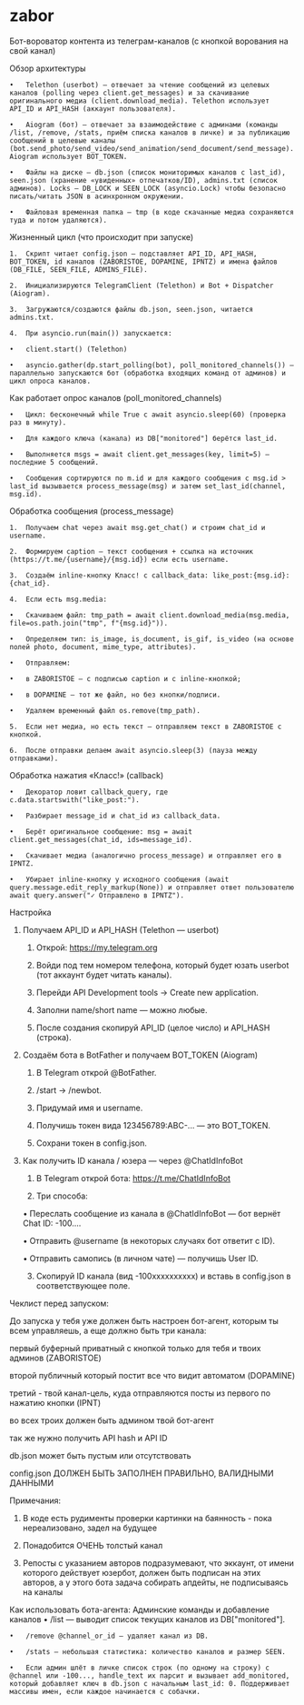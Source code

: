 # zabor
 Бот-вороватор контента из телеграм-каналов (с кнопкой ворования на свой канал)

Обзор архитектуры

	•	Telethon (userbot) — отвечает за чтение сообщений из целевых каналов (polling через client.get_messages) и за скачивание оригинального медиа (client.download_media). Telethon использует API_ID и API_HASH (аккаунт пользователя).
	
	•	Aiogram (бот) — отвечает за взаимодействие с админами (команды /list, /remove, /stats, приём списка каналов в личке) и за публикацию сообщений в целевые каналы (bot.send_photo/send_video/send_animation/send_document/send_message). Aiogram использует BOT_TOKEN.
	
	•	Файлы на диске — db.json (список мониторимых каналов с last_id), seen.json (хранение «увиденных» отпечатков/ID), admins.txt (список админов). Locks — DB_LOCK и SEEN_LOCK (asyncio.Lock) чтобы безопасно писать/читать JSON в асинхронном окружении.
	
	•	Файловая временная папка — tmp (в коде скачанные медиа сохраняются туда и потом удаляются).

 Жизненный цикл (что происходит при запуске)

 	1.	Скрипт читает config.json — подставляет API_ID, API_HASH, BOT_TOKEN, id каналов (ZABORISTOE, DOPAMINE, IPNTZ) и имена файлов (DB_FILE, SEEN_FILE, ADMINS_FILE).

	2.	Инициализируются TelegramClient (Telethon) и Bot + Dispatcher (Aiogram).

	3.	Загружаются/создаются файлы db.json, seen.json, читается admins.txt.

	4.	При asyncio.run(main()) запускается:

	•	client.start() (Telethon)

	•	asyncio.gather(dp.start_polling(bot), poll_monitored_channels()) — параллельно запускаются бот (обработка входящих команд от админов) и цикл опроса каналов.

Как работает опрос каналов (poll_monitored_channels)
	
	•	Цикл: бесконечный while True с await asyncio.sleep(60) (проверка раз в минуту).

	•	Для каждого ключа (канала) из DB["monitored"] берётся last_id.

	•	Выполняется msgs = await client.get_messages(key, limit=5) — последние 5 сообщений.

	•	Сообщения сортируются по m.id и для каждого сообщения с msg.id > last_id вызывается process_message(msg) и затем set_last_id(channel, msg.id).

Обработка сообщения (process_message)
	
	1.	Получаем chat через await msg.get_chat() и строим chat_id и username.
	
	2.	Формируем caption — текст сообщения + ссылка на источник (https://t.me/{username}/{msg.id}) если есть username.
	
	3.	Создаём inline-кнопку Класс! с callback_data: like_post:{msg.id}:{chat_id}.
	
	4.	Если есть msg.media:
	
	•	Скачиваем файл: tmp_path = await client.download_media(msg.media, file=os.path.join("tmp", f"{msg.id}")).
	
	•	Определяем тип: is_image, is_document, is_gif, is_video (на основе полей photo, document, mime_type, attributes).
	
	•	Отправляем:
	
	•	в ZABORISTOE — с подписью caption и с inline-кнопкой;
	
	•	в DOPAMINE — тот же файл, но без кнопки/подписи.
	
	•	Удаляем временный файл os.remove(tmp_path).
	
	5.	Если нет медиа, но есть текст — отправляем текст в ZABORISTOE с кнопкой.
	
	6.	После отправки делаем await asyncio.sleep(3) (пауза между отправками).


Обработка нажатия «Класс!» (callback)

	•	Декоратор ловит callback_query, где c.data.startswith("like_post:").
	
	•	Разбирает message_id и chat_id из callback_data.
	
	•	Берёт оригинальное сообщение: msg = await client.get_messages(chat_id, ids=message_id).
	
	•	Скачивает медиа (аналогично process_message) и отправляет его в IPNTZ.
	
	•	Убирает inline-кнопку у исходного сообщения (await query.message.edit_reply_markup(None)) и отправляет ответ пользователю await query.answer("✓ Отправлено в IPNTZ").

Настройка

1) Получаем API_ID и API_HASH (Telethon — userbot)
	
	1.	Открой: https://my.telegram.org
	
	2.	Войди под тем номером телефона, который будет юзать userbot (тот аккаунт будет читать каналы).
	
	3.	Перейди API Development tools → Create new application.
	
	4.	Заполни name/short name — можно любые.
	
	5.	После создания скопируй API_ID (целое число) и API_HASH (строка).

2) Создаём бота в BotFather и получаем BOT_TOKEN (Aiogram)
	
	1.	В Telegram открой @BotFather.
	
	2.	/start → /newbot.
	
	3.	Придумай имя и username.
	
	4.	Получишь токен вида 123456789:ABC-... — это BOT_TOKEN.
	
	5.	Сохрани токен в config.json.

3)  Как получить ID канала / юзера — через @ChatIdInfoBot

	1.	В Telegram открой бота: https://t.me/ChatIdInfoBot
	
	2.	Три способа:
	
	•	Переслать сообщение из канала в @ChatIdInfoBot — бот вернёт Chat ID: -100....
	
	•	Отправить @username (в некоторых случаях бот ответит с ID).
	
	•	Отправить самопись (в личном чате) — получишь User ID.
	
	3.	Скопируй ID канала (вид -100xxxxxxxxxx) и вставь в config.json в соответствующее поле.


Чеклист перед запуском:

До запуска у тебя уже должен быть настроен бот-агент, которым ты всем управляешь, а еще должно быть три канала: 

первый буферный приватный с кнопкой только для тебя и твоих админов (ZABORISTOE)

второй публичный который постит все что видит автоматом (DOPAMINE)

третий - твой канал-цель, куда отправляются посты из первого по нажатию кнопки (IPNT)

во всех троих должен быть админом твой бот-агент

так же нужно получить API hash и API ID

db.json может быть пустым или отсутствовать 

config.json ДОЛЖЕН БЫТЬ ЗАПОЛНЕН ПРАВИЛЬНО, ВАЛИДНЫМИ ДАННЫМИ

Примечания: 

1) В коде есть рудименты проверки картинки на баянность - пока нереализовано, задел на будущее

2) Понадобится ОЧЕНЬ толстый канал

3) Репосты с указанием авторов подразумевают, что эккаунт, от имени которого действует юзербот, должен быть подписан на этих авторов, а у этого бота задача собирать апдейты, не подписываясь на каналы

Как использовать бота-агента: 
Админские команды и добавление каналов
	•	/list — выводит список текущих каналов из DB["monitored"].
	
	•	/remove @channel_or_id — удаляет канал из DB.
	
	•	/stats — небольшая статистика: количество каналов и размер SEEN.
	
	•	Если админ шлёт в личке список строк (по одному на строку) с @channel или -100..., handle_text их парсит и вызывает add_monitored, который добавляет ключ в db.json с начальным last_id: 0. Поддерживает массивы имен, если каждое начинается с собачки.
